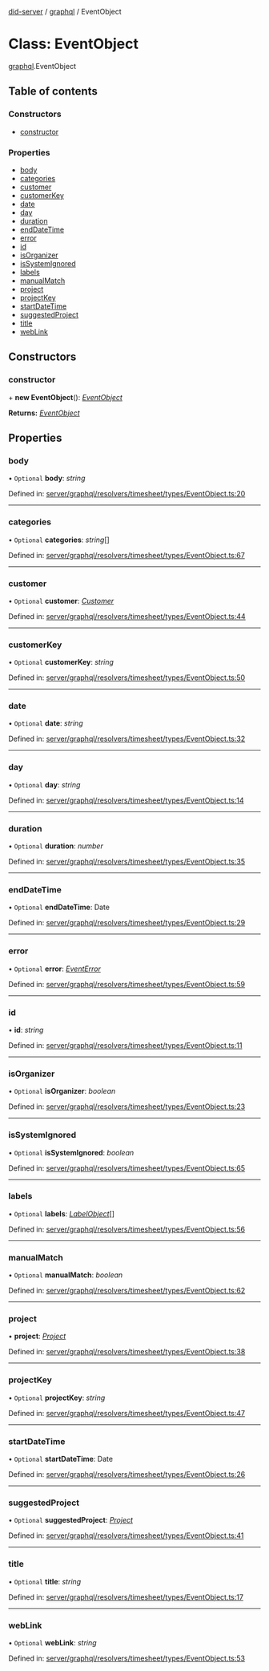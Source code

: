 [did-server](../README.md) / [graphql](../modules/graphql.md) / EventObject

# Class: EventObject

[graphql](../modules/graphql.md).EventObject

## Table of contents

### Constructors

- [constructor](graphql.eventobject.md#constructor)

### Properties

- [body](graphql.eventobject.md#body)
- [categories](graphql.eventobject.md#categories)
- [customer](graphql.eventobject.md#customer)
- [customerKey](graphql.eventobject.md#customerkey)
- [date](graphql.eventobject.md#date)
- [day](graphql.eventobject.md#day)
- [duration](graphql.eventobject.md#duration)
- [endDateTime](graphql.eventobject.md#enddatetime)
- [error](graphql.eventobject.md#error)
- [id](graphql.eventobject.md#id)
- [isOrganizer](graphql.eventobject.md#isorganizer)
- [isSystemIgnored](graphql.eventobject.md#issystemignored)
- [labels](graphql.eventobject.md#labels)
- [manualMatch](graphql.eventobject.md#manualmatch)
- [project](graphql.eventobject.md#project)
- [projectKey](graphql.eventobject.md#projectkey)
- [startDateTime](graphql.eventobject.md#startdatetime)
- [suggestedProject](graphql.eventobject.md#suggestedproject)
- [title](graphql.eventobject.md#title)
- [webLink](graphql.eventobject.md#weblink)

## Constructors

### constructor

\+ **new EventObject**(): [*EventObject*](graphql.eventobject.md)

**Returns:** [*EventObject*](graphql.eventobject.md)

## Properties

### body

• `Optional` **body**: *string*

Defined in: [server/graphql/resolvers/timesheet/types/EventObject.ts:20](https://github.com/Puzzlepart/did/blob/45604452/server/graphql/resolvers/timesheet/types/EventObject.ts#L20)

___

### categories

• `Optional` **categories**: *string*[]

Defined in: [server/graphql/resolvers/timesheet/types/EventObject.ts:67](https://github.com/Puzzlepart/did/blob/45604452/server/graphql/resolvers/timesheet/types/EventObject.ts#L67)

___

### customer

• `Optional` **customer**: [*Customer*](graphql.customer.md)

Defined in: [server/graphql/resolvers/timesheet/types/EventObject.ts:44](https://github.com/Puzzlepart/did/blob/45604452/server/graphql/resolvers/timesheet/types/EventObject.ts#L44)

___

### customerKey

• `Optional` **customerKey**: *string*

Defined in: [server/graphql/resolvers/timesheet/types/EventObject.ts:50](https://github.com/Puzzlepart/did/blob/45604452/server/graphql/resolvers/timesheet/types/EventObject.ts#L50)

___

### date

• `Optional` **date**: *string*

Defined in: [server/graphql/resolvers/timesheet/types/EventObject.ts:32](https://github.com/Puzzlepart/did/blob/45604452/server/graphql/resolvers/timesheet/types/EventObject.ts#L32)

___

### day

• `Optional` **day**: *string*

Defined in: [server/graphql/resolvers/timesheet/types/EventObject.ts:14](https://github.com/Puzzlepart/did/blob/45604452/server/graphql/resolvers/timesheet/types/EventObject.ts#L14)

___

### duration

• `Optional` **duration**: *number*

Defined in: [server/graphql/resolvers/timesheet/types/EventObject.ts:35](https://github.com/Puzzlepart/did/blob/45604452/server/graphql/resolvers/timesheet/types/EventObject.ts#L35)

___

### endDateTime

• `Optional` **endDateTime**: Date

Defined in: [server/graphql/resolvers/timesheet/types/EventObject.ts:29](https://github.com/Puzzlepart/did/blob/45604452/server/graphql/resolvers/timesheet/types/EventObject.ts#L29)

___

### error

• `Optional` **error**: [*EventError*](graphql.eventerror.md)

Defined in: [server/graphql/resolvers/timesheet/types/EventObject.ts:59](https://github.com/Puzzlepart/did/blob/45604452/server/graphql/resolvers/timesheet/types/EventObject.ts#L59)

___

### id

• **id**: *string*

Defined in: [server/graphql/resolvers/timesheet/types/EventObject.ts:11](https://github.com/Puzzlepart/did/blob/45604452/server/graphql/resolvers/timesheet/types/EventObject.ts#L11)

___

### isOrganizer

• `Optional` **isOrganizer**: *boolean*

Defined in: [server/graphql/resolvers/timesheet/types/EventObject.ts:23](https://github.com/Puzzlepart/did/blob/45604452/server/graphql/resolvers/timesheet/types/EventObject.ts#L23)

___

### isSystemIgnored

• `Optional` **isSystemIgnored**: *boolean*

Defined in: [server/graphql/resolvers/timesheet/types/EventObject.ts:65](https://github.com/Puzzlepart/did/blob/45604452/server/graphql/resolvers/timesheet/types/EventObject.ts#L65)

___

### labels

• `Optional` **labels**: [*LabelObject*](graphql.labelobject.md)[]

Defined in: [server/graphql/resolvers/timesheet/types/EventObject.ts:56](https://github.com/Puzzlepart/did/blob/45604452/server/graphql/resolvers/timesheet/types/EventObject.ts#L56)

___

### manualMatch

• `Optional` **manualMatch**: *boolean*

Defined in: [server/graphql/resolvers/timesheet/types/EventObject.ts:62](https://github.com/Puzzlepart/did/blob/45604452/server/graphql/resolvers/timesheet/types/EventObject.ts#L62)

___

### project

• **project**: [*Project*](graphql.project.md)

Defined in: [server/graphql/resolvers/timesheet/types/EventObject.ts:38](https://github.com/Puzzlepart/did/blob/45604452/server/graphql/resolvers/timesheet/types/EventObject.ts#L38)

___

### projectKey

• `Optional` **projectKey**: *string*

Defined in: [server/graphql/resolvers/timesheet/types/EventObject.ts:47](https://github.com/Puzzlepart/did/blob/45604452/server/graphql/resolvers/timesheet/types/EventObject.ts#L47)

___

### startDateTime

• `Optional` **startDateTime**: Date

Defined in: [server/graphql/resolvers/timesheet/types/EventObject.ts:26](https://github.com/Puzzlepart/did/blob/45604452/server/graphql/resolvers/timesheet/types/EventObject.ts#L26)

___

### suggestedProject

• `Optional` **suggestedProject**: [*Project*](graphql.project.md)

Defined in: [server/graphql/resolvers/timesheet/types/EventObject.ts:41](https://github.com/Puzzlepart/did/blob/45604452/server/graphql/resolvers/timesheet/types/EventObject.ts#L41)

___

### title

• `Optional` **title**: *string*

Defined in: [server/graphql/resolvers/timesheet/types/EventObject.ts:17](https://github.com/Puzzlepart/did/blob/45604452/server/graphql/resolvers/timesheet/types/EventObject.ts#L17)

___

### webLink

• `Optional` **webLink**: *string*

Defined in: [server/graphql/resolvers/timesheet/types/EventObject.ts:53](https://github.com/Puzzlepart/did/blob/45604452/server/graphql/resolvers/timesheet/types/EventObject.ts#L53)
